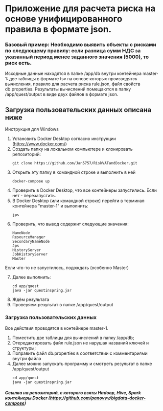 # Приложение для расчета риска на основе унифицированного правила в формате json.
### Базовый пример: Необходимо выявить объекты с рисками по следующему правилу: если разница сумм НДС за указанный период менее заданного значения (5000), то риск есть.
Исходные данные находятся в папке /app/db внутри контейнера master-1: две таблицы в формате tsv на основе которых производятся вычисления, правило для расчета риска rule.json, файл свойств db.properties. 
Результаты вычислений помещаются в папку /app/quest/output в виде двух файлов в формате json.
## Загрузка пользовательских данных описана ниже

Инструкция для Windows

1. Установить Docker Desktop согласно инструкции (https://www.docker.com/)
2. Cоздать папку на локальном компьютере и клонировать репозиторий:
    ```
    git clone https://github.com/Jan5757/RiskVATandDocker.git
    ``` 
3. Открыть эту папку в командной строке и выполнить в ней
    ```
    docker-compose up
    ```
4. Проверить в Docker Desktop, что все контейнеры запустились. Если нет - перезапустить.
5. В Docker Desktop (или командной строке) перейти в терминал контейнера "master-1" и выполнить:
    ```
    jps
    ```
6. Проверить, что вывод содержит следующие значения:
    ``` 
    NameNode
    ResourceManager
    SecondaryNameNode
    Jps
    HistoryServer
    JobHistoryServer
    Master
    ```
Если что-то не запустилось, подождать (особенно Master)

7. Далее выполнить:
    ```
    cd app/quest
    java -jar questinspring.jar
    ```
8. Ждём результата
9. Проверяем результат в папке /app/quest/output

### Загрузка пользовательских данных
Все действия проводятся в контейнере master-1. 
1. Поместить две таблицы для вычислений в папку /app/db;
2. Отередактировать файл rule.json не нарушая названий ключей и структуры;
3. Поправить файл db.properties в соответствии с комментариями внутри файла
4. Далее можно запускать программу и смотреть результат в папке /app/quest/output
    ```
    cd app/quest
    java -jar questinspring.jar
    ```

##### Ссылка на репозиторий, с которого взяты Hadoop, Hive, Spark контейнеры Docker (https://github.com/panovvv/bigdata-docker-compose)
